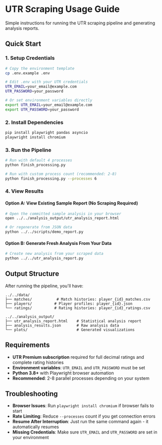 # UTR Scraping Usage Guide

Simple instructions for running the UTR scraping pipeline and generating analysis reports.

## Quick Start

### 1. Setup Credentials
```bash
# Copy the environment template
cp .env.example .env

# Edit .env with your UTR credentials
UTR_EMAIL=your_email@example.com
UTR_PASSWORD=your_password

# Or set environment variables directly
export UTR_EMAIL=your_email@example.com
export UTR_PASSWORD=your_password
```

### 2. Install Dependencies
```bash
pip install playwright pandas asyncio
playwright install chromium
```

### 3. Run the Pipeline
```bash
# Run with default 4 processes
python finish_processing.py

# Run with custom process count (recommended: 2-8)
python finish_processing.py --processes 6
```

### 4. View Results

#### Option A: View Existing Sample Report (No Scraping Required)
```bash
# Open the committed sample analysis in your browser
open ../../analysis_output/utr_analysis_report.html

# Or regenerate from JSON data
python ../../scripts/demo_report.py
```

#### Option B: Generate Fresh Analysis From Your Data
```bash
# Create new analysis from your scraped data
python ../../utr_analysis_report.py
```

## Output Structure

After running the pipeline, you'll have:

```
../../data/
├── matches/           # Match histories: player_{id}_matches.csv
├── players/          # Player profiles: player_{id}.json  
└── ratings/          # Rating histories: player_{id}_ratings.csv

../../analysis_output/
├── utr_analysis_report.html    # Statistical analysis report
├── analysis_results.json       # Raw analysis data
└── plots/                      # Generated visualizations
```

## Requirements

- **UTR Premium subscription** required for full decimal ratings and complete rating histories
- **Environment variables**: `UTR_EMAIL` and `UTR_PASSWORD` must be set
- **Python 3.8+** with Playwright browser automation
- **Recommended**: 2-8 parallel processes depending on your system

## Troubleshooting

- **Browser Issues**: Run `playwright install chromium` if browser fails to start
- **Rate Limiting**: Reduce `--processes` count if you get connection errors
- **Resume After Interruption**: Just run the same command again - it automatically resumes
- **Missing Credentials**: Make sure `UTR_EMAIL` and `UTR_PASSWORD` are set in your environment